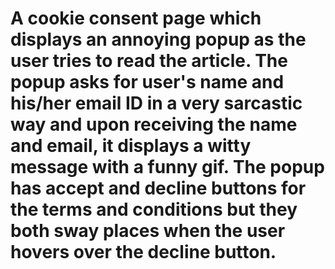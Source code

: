 # A cookie consent page which displays an annoying popup as the user tries to read the article. The popup asks for user's name and his/her email ID in a very sarcastic way and upon receiving the name and email, it displays a witty message with a funny gif. The popup has accept and decline buttons for the terms and conditions but they both sway places when the user hovers over the decline button.
